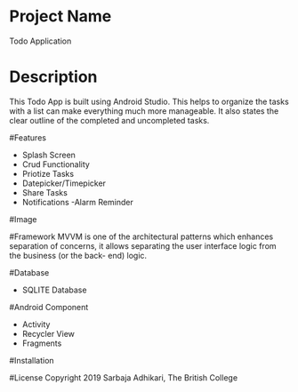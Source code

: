 
# Project Name
  Todo Application

# Description
  This Todo App is built using Android Studio. This helps to organize the tasks   with a list can make everything much more manageable. It also states the clear   outline of the completed and uncompleted tasks. 

#Features
  - Splash Screen
  - Crud Functionality
  - Priotize Tasks
  - Datepicker/Timepicker
  - Share Tasks
  - Notifications
  -Alarm Reminder

#Image



#Framework
  MVVM is one of the architectural patterns which enhances separation of concerns,   it allows separating the user interface logic from the business (or the back-  end) logic.

#Database
 - SQLITE Database


#Android Component
 - Activity
 - Recycler View
 - Fragments


#Installation
  

#License
 Copyright 2019 Sarbaja Adhikari, The British College
